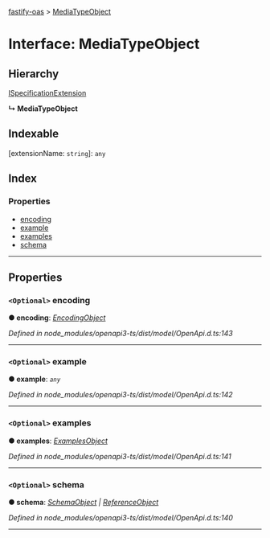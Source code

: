 [fastify-oas](../README.md) > [MediaTypeObject](../interfaces/mediatypeobject.md)

# Interface: MediaTypeObject

## Hierarchy

 [ISpecificationExtension](ispecificationextension.md)

**↳ MediaTypeObject**

## Indexable

\[extensionName: `string`\]:&nbsp;`any`
## Index

### Properties

* [encoding](mediatypeobject.md#encoding)
* [example](mediatypeobject.md#example)
* [examples](mediatypeobject.md#examples)
* [schema](mediatypeobject.md#schema)

---

## Properties

<a id="encoding"></a>

### `<Optional>` encoding

**● encoding**: *[EncodingObject](encodingobject.md)*

*Defined in node_modules/openapi3-ts/dist/model/OpenApi.d.ts:143*

___
<a id="example"></a>

### `<Optional>` example

**● example**: *`any`*

*Defined in node_modules/openapi3-ts/dist/model/OpenApi.d.ts:142*

___
<a id="examples"></a>

### `<Optional>` examples

**● examples**: *[ExamplesObject](examplesobject.md)*

*Defined in node_modules/openapi3-ts/dist/model/OpenApi.d.ts:141*

___
<a id="schema"></a>

### `<Optional>` schema

**● schema**: *[SchemaObject](schemaobject.md) \| [ReferenceObject](referenceobject.md)*

*Defined in node_modules/openapi3-ts/dist/model/OpenApi.d.ts:140*

___


